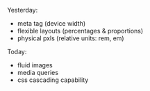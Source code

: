 Yesterday:

- meta tag (device width)
- flexible layouts (percentages & proportions)
- physical pxls (relative units: rem, em)

Today:

- fluid images
- media queries
- css cascading capability
